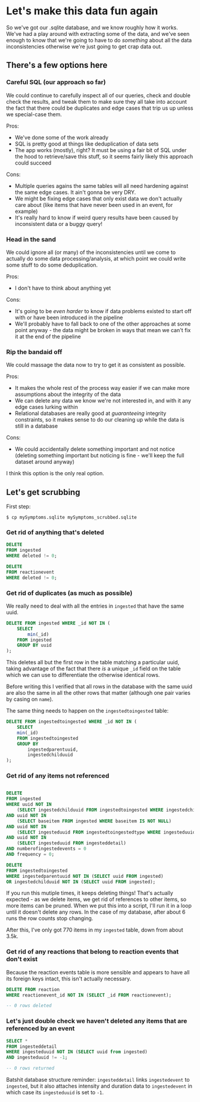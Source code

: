 # Let's make this data fun again

So we've got our .sqlite database, and we know roughly how it works. We've had a play around with extracting some of the data, and we've seen enough to know that we're going to have to do _something_ about all the data inconsistencies otherwise we're just going to get crap data out.

## There's a few options here

### Careful SQL (our approach so far)

We could continue to carefully inspect all of our queries, check and double check the results, and tweak them to make sure they all take into account the fact that there could be duplicates and edge cases that trip us up unless we special-case them.

Pros:
- We've done some of the work already
- SQL is pretty good at things like deduplication of data sets
- The app works (mostly), right? It must be using a fair bit of SQL under the hood to retrieve/save this stuff, so it seems fairly likely this approach could succeed

Cons:
- Multiple queries agains the same tables will all need hardening against the same edge cases. It ain't gonna be very DRY.
- We might be fixing edge cases that only exist data we don't actually care about (like items that have never been used in an event, for example)
- It's really hard to know if weird query results have been caused by inconsistent data or a buggy query!

### Head in the sand

We could ignore all (or many) of the inconsistencies until we come to actually do some data processing/analysis, at which point we could write some stuff to do some deduplication.

Pros:
- I don't have to think about anything yet

Cons:
- It's going to be _even harder_ to know if data problems existed to start off with or have been introduced in the pipeline
- We'll probably have to fall back to one of the other approaches at some point anyway - the data might be broken in ways that mean we can't fix it at the end of the pipeline

### Rip the bandaid off

We could massage the data now to try to get it as consistent as possible.

Pros:
- It makes the whole rest of the process way easier if we can make more assumptions about the integrity of the data
- We can delete any data we know we're not interested in, and with it any edge cases lurking within
- Relational databases are really good at _guaranteeing_ integrity constraints, so it makes sense to do our cleaning up while the data is still in a database

Cons:
- We could accidentally delete something important and not notice (deleting something important but noticing is fine - we'll keep the full dataset around anyway)


I think this option is the only real option.

## Let's get scrubbing

First step: 
```console
$ cp mySymptoms.sqlite mySymptoms_scrubbed.sqlite
```

### Get rid of anything that's deleted

```sql
DELETE
FROM ingested
WHERE deleted != 0;

DELETE
FROM reactionevent
WHERE deleted != 0;
```

### Get rid of duplicates (as much as possible)

We really need to deal with all the entries in `ingested` that have the same uuid.

```sql
DELETE FROM ingested WHERE _id NOT IN (
	SELECT
		min(_id)
	FROM ingested
	GROUP BY uuid
);
```

This deletes all but the first row in the table matching a particular uuid, taking advantage of the fact that there _is_ a unique `_id` field on the table which we can use to differentiate the otherwise identical rows.

Before writing this I verified that all rows in the database with the same uuid are also the same in all the other rows that matter (although one pair varies by casing on `name`).

The same thing needs to happen on the `ingestedtoingested` table:

```sql
DELETE FROM ingestedtoingested WHERE _id NOT IN (
	SELECT 
	min(_id)
	FROM ingestedtoingested
	GROUP BY 
	    ingestedparentuuid,
	    ingestedchilduuid
);
```

### Get rid of any items not referenced

```sql

DELETE
FROM ingested 
WHERE uuid NOT IN 
	(SELECT ingestedchilduuid FROM ingestedtoingested WHERE ingestedchilduuid IS NOT NULL)
AND uuid NOT IN
	(SELECT baseitem FROM ingested WHERE baseitem IS NOT NULL)
AND uuid NOT IN
	(SELECT ingesteduuid FROM ingestedtoingestedtype WHERE ingesteduuid IS NOT NULL)
AND uuid NOT IN
	(SELECT ingesteduuid FROM ingesteddetail)
AND numberofingestedevents = 0
AND frequency = 0;

DELETE 
FROM ingestedtoingested
WHERE ingestedparentuuid NOT IN (SELECT uuid FROM ingested)
OR ingestedchilduuid NOT IN (SELECT uuid FROM ingested);
```

If you run this mutiple times, it keeps deleting things! That's actually expected - as we delete items, we get rid of references to other items, so more items can be pruned. When we put this into a script, I'll run it in a loop until it doesn't delete any rows. In the case of my database, after about 6 runs the row counts stop changing.

After this, I've only got 770 items in my `ingested` table, down from about 3.5k.


### Get rid of any reactions that belong to reaction events that don't exist

Because the reaction events table is more sensible and appears to have all its foreign keys intact, this isn't actually necessary.
```sql
DELETE FROM reaction 
WHERE reactionevent_id NOT IN (SELECT _id FROM reactionevent);

-- 0 rows deleted
```

### Let's just double check we haven't deleted any items that are referenced by an event

```sql
SELECT * 
FROM ingesteddetail
WHERE ingesteduuid NOT IN (SELECT uuid from ingested)
AND ingesteduuid != -1;

-- 0 rows returned
```

Batshit database structure reminder: `ingesteddetail` links `ingestedevent` to `ingested`, but it also attaches intensity and duration data to `ingestedevent` in which case its `ingesteduuid` is set to `-1`.